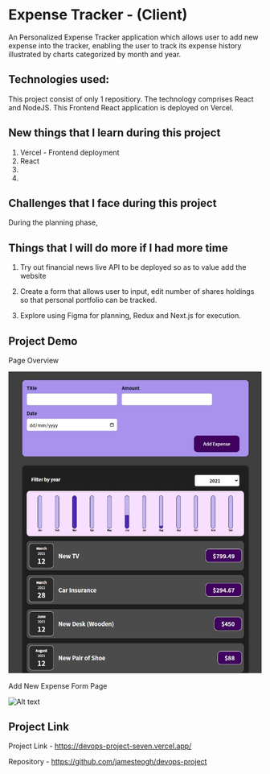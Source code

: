 # Expense Tracker - (Client)

An Personalized Expense Tracker application which allows user to add new expense into the tracker, enabling the user to track its expense history illustrated by charts categorized by month and year. 

## Technologies used:

This project consist of only 1 repositiory. The technology comprises React and NodeJS. This Frontend React application is deployed on Vercel. 
## New things that I learn during this project

1. Vercel - Frontend deployment
2. React
3. 
4. 

## Challenges that I face during this project

During the planning phase, 
## Things that I will do more if I had more time

1. Try out financial news live API to be deployed so as to value add the website

2. Create a form that allows user to input, edit number of shares holdings so that personal portfolio can be tracked. 

3. Explore using Figma for planning, Redux and Next.js for execution. 

## Project Demo

Page Overview

![Alt text](./public/img/Page_Overview.JPG?raw=true "Title")

Add New Expense Form Page

![Alt text](./public/img/stockdetail.JPG?raw=true "Title")

## Project Link

Project Link - https://devops-project-seven.vercel.app/

Repository - https://github.com/jamesteogh/devops-project
